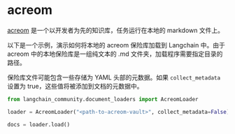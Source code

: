 # acreom

[acreom](https://acreom.com) 是一个以开发者为先的知识库，任务运行在本地的 markdown 文件上。

以下是一个示例，演示如何将本地的 acreom 保险库加载到 Langchain 中。由于 acreom 中的本地保险库是一组纯文本的 .md 文件夹，加载程序需要指定目录的路径。

保险库文件可能包含一些存储为 YAML 头部的元数据。如果 `collect_metadata` 设置为 true，这些值将被添加到文档的元数据中。

```python
from langchain_community.document_loaders import AcreomLoader
```

```python
loader = AcreomLoader("<path-to-acreom-vault>", collect_metadata=False)
```

```python
docs = loader.load()
```